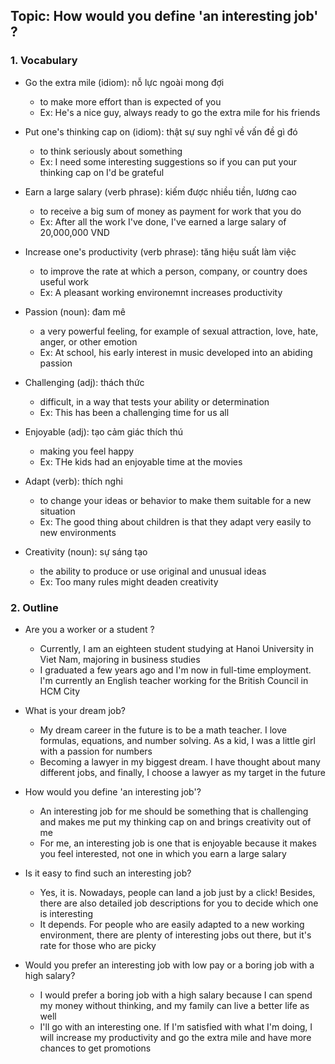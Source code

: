 ## Topic: How would you define 'an interesting job' ?

### 1. Vocabulary
- Go the extra mile (idiom): nỗ lực ngoài mong đợi
  + to make more effort than is expected of you
  + Ex: He's a nice guy, always ready to go the extra mile for his friends

- Put one's thinking cap on (idiom): thật sự suy nghĩ về vấn đề gì đó
  + to think seriously about something
  + Ex: I need some interesting suggestions so if you can put your thinking cap on I'd be grateful

- Earn a large salary (verb phrase): kiếm được nhiều tiền, lương cao
  + to receive a big sum of money as payment for work that you do
  + Ex: After all the work I've done, I've earned a large salary of 20,000,000 VND

- Increase one's productivity (verb phrase): tăng hiệu suất làm việc
  + to improve the rate at which a person, company, or country does useful work
  + Ex: A pleasant working environemnt increases productivity

- Passion (noun): đam mê
  + a very powerful feeling, for example of sexual attraction, love, hate, anger, or other emotion
  + Ex: At school, his early interest in music developed into an abiding passion

- Challenging (adj): thách thức
  + difficult, in a way that tests your ability or determination
  + Ex: This has been a challenging time for us all

- Enjoyable (adj): tạo cảm giác thích thú
  + making you feel happy
  + Ex: THe kids had an enjoyable time at the movies

- Adapt (verb): thích nghi
  + to change your ideas or behavior to make them suitable for a new situation
  + Ex: The good thing about children is that they adapt very easily to new environments

- Creativity (noun): sự sáng tạo
  + the ability to produce or use original and unusual ideas
  + Ex: Too many rules might deaden creativity

### 2. Outline
- Are you a worker or a student ?
  + Currently, I am an eighteen student studying at Hanoi University in Viet Nam, majoring in business studies
  + I graduated a few years ago and I'm now in full-time employment. I'm currently an English teacher working for the British Council in HCM City

- What is your dream job?
  + My dream career in the future is to be a math teacher. I love formulas, equations, and number solving. As a kid, I was a little girl with a passion for numbers
  + Becoming a lawyer in my biggest dream. I have thought about many different jobs, and finally, I choose a lawyer as my target in the future

- How would you define 'an interesting job'?
  + An interesting job for me should be something that is challenging and makes me put my thinking cap on and brings creativity out of me
  + For me, an interesting job is one that is enjoyable because it makes you feel interested, not one in which you earn a large salary

- Is it easy to find such an interesting job?
  + Yes, it is. Nowadays, people can land a job just by a click! Besides, there are also detailed job descriptions for you to decide which one is interesting
  + It depends. For people who are easily adapted to a new working environment, there are plenty of interesting jobs out there, but it's rate for those who are picky

- Would you prefer an interesting job with low pay or a boring job with a high salary?
  + I would prefer a boring job with a high salary because I can spend my money without thinking, and my family can live a better life as well
  + I'll go with an interesting one. If I'm satisfied with what I'm doing, I will increase my productivity and go the extra mile and have more chances to get promotions